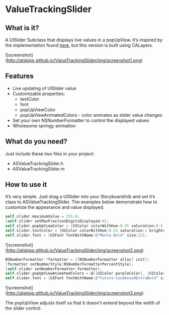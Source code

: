 ValueTrackingSlider
========

What is it?
---

A UISlider Subclass that displays live values in a popUpView. It’s inspired by the implementation found [here](https://github.com/mneuwert/iOS-Custom-Controls), but this version is built using CALayers.

![screenshot] (http://alskipp.github.io/ValueTrackingSlider/img/screenshot1.png)

Features
---

* Live updating of UISlider value
* Customizable properties:
  * textColor
  * font
  * popUpViewColor
  * popUpViewAnimatedColors - color animates as slider value changes
* Set your own NSNumberFormatter to control the displayed values
* Wholesome springy animation


What do you need?
---

Just include these two files in your project:

* ASValueTrackingSlider.h
* ASValueTrackingSlider.m

How to use it
---

It’s very simple. Just drag a UISlider into your Storyboard/nib and set it’s class to ASValueTrackingSlider.
The examples below demonstrate how to customize the appearance and value displayed.

```objective-c
self.slider.maximumValue = 255.0;
[self.slider setMaxFractionDigitsDisplayed:0];
self.slider.popUpViewColor = [UIColor colorWithHue:0.55 saturation:0.5 brightness:0.9 alpha:0.8];
self.slider.textColor = [UIColor colorWithHue:0.55 saturation:1 brightness:0.4 alpha:1];
self.slider.font = [UIFont fontWithName:@"Menlo-Bold" size:22];
```

![screenshot] (http://alskipp.github.io/ValueTrackingSlider/img/screenshot2.png)


```objective-c
NSNumberFormatter *formatter = [[NSNumberFormatter alloc] init];
[formatter setNumberStyle:NSNumberFormatterPercentStyle];
[self.slider setNumberFormatter:formatter];
self.slider.popUpViewAnimatedColors = @[[UIColor purpleColor], [UIColor redColor], [UIColor orangeColor]];
self.slider.font = [UIFont fontWithName:@"Futura-CondensedExtraBold" size:26];
```

![screenshot] (http://alskipp.github.io/ValueTrackingSlider/img/screenshot3.png)

The popUpView adjusts itself so that it doesn't extend beyond the width of the slider control.